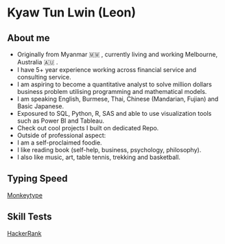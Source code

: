 # Kyaw Tun Lwin (Leon)

## About me
- Originally from Myanmar 🇲🇲 , currently living and working Melbourne, Australia 🇦🇺 .
- I have 5+ year experience working across financial service and consulting service.
- I am aspiring to become a quantitative analyst to solve million dollars business problem utilising programming and mathematical models.
- I am speaking English, Burmese, Thai, Chinese (Mandarian, Fujian) and Basic Japanese.
- Exposured to SQL, Python, R, SAS and able to use visualization tools such as Power BI and Tableau.
- Check out cool projects I built on dedicated Repo.
- Outside of professional aspect:
-   I am a self-proclaimed foodie.
-   I like reading book (self-help, business, psychology, philosophy).
-   I also like music, art, table tennis, trekking and basketball.

## Typing Speed
[Monkeytype](https://monkeytype.com/profile/leonkyaw)

## Skill Tests
[HackerRank](https://www.hackerrank.com/profile/kyawtunlwin_l)
